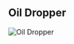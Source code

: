 ## Oil Dropper

![Oil Dropper](https://firebasestorage.googleapis.com/v0/b/designs-by-lagb-1.appspot.com/o/Mockups%2FOil%20Dropper.png?alt=media&token=78569472-28c4-4ae0-8e0a-bb8966420a55 "Oil Dropper")

